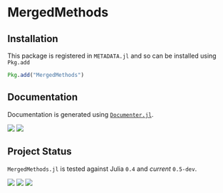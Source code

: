 # MergedMethods

## Installation

This package is registered in `METADATA.jl` and so can be installed using `Pkg.add`

```julia
Pkg.add("MergedMethods")
```

## Documentation

Documentation is generated using [`Documenter.jl`][documenter-url].

[![][docs-stable-img]][docs-stable-url]
[![][docs-latest-img]][docs-latest-url]

## Project Status

`MergedMethods.jl` is tested against Julia `0.4` and *current* `0.5-dev`.

[![][travis-img]][travis-url]
[![][appveyor-img]][appveyor-url]
[![][codecov-img]][codecov-url]

[documenter-url]: https://github.com/JuliaDocs/Documenter.jl

[docs-stable-img]: https://img.shields.io/badge/docs-stable-blue.svg
[docs-stable-url]: https://michaelhatherly.github.io/MergedMethods.jl/stable
[docs-latest-img]: https://img.shields.io/badge/docs-latest-blue.svg
[docs-latest-url]: https://michaelhatherly.github.io/MergedMethods.jl/latest

[travis-img]: https://travis-ci.org/MichaelHatherly/MergedMethods.jl.svg?branch=master
[travis-url]: https://travis-ci.org/MichaelHatherly/MergedMethods.jl

[appveyor-img]: https://ci.appveyor.com/api/projects/status/469fsk5pkuqpa5jh?svg=true
[appveyor-url]: https://ci.appveyor.com/project/MichaelHatherly/mergedmethods-jl

[codecov-img]: http://codecov.io/github/MichaelHatherly/MergedMethods.jl/coverage.svg?branch=master
[codecov-url]: http://codecov.io/github/MichaelHatherly/MergedMethods.jl?branch=master
